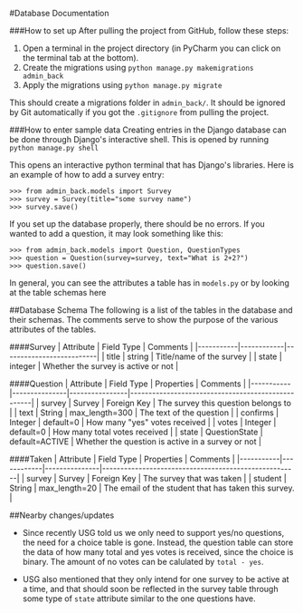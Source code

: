 #Database Documentation

###How to set up
After pulling the project from GitHub, follow these steps:
1. Open a terminal in the project directory (in PyCharm you can click on the terminal tab at the bottom).
2. Create the migrations using `python manage.py makemigrations admin_back`
3. Apply the migrations using `python manage.py migrate`

This should create a migrations folder in `admin_back/`.  It should be ignored by Git automatically if you got the
 `.gitignore` from pulling the project.
 
###How to enter sample data
Creating entries in the Django database can be done through Django's interactive shell.
This is opened by running `python manage.py shell`

This opens an interactive python terminal that has Django's libraries.  Here is an example of how to add a survey entry:

```
>>> from admin_back.models import Survey
>>> survey = Survey(title="some survey name")
>>> survey.save()
```

If you set up the database properly, there should be no errors.  If you wanted to add a question, it may look something
like this:

```
>>> from admin_back.models import Question, QuestionTypes
>>> question = Question(survey=survey, text="What is 2+2?")
>>> question.save()
```

In general, you can see the attributes a table has in `models.py` or by looking at the table schemas here

##Database Schema
The following is a list of the tables in the database and their schemas.  The comments serve to show the purpose of the
various attributes of the tables.

####Survey
| Attribute | Field Type | Comments                 |
|-----------|------------|--------------------------|
| title     | string     | Title/name of the survey |
| state     | integer     | Whether the survey is active or not |

####Question
| Attribute | Field Type    | Properties     | Comments                                          |
|-----------|---------------|----------------|---------------------------------------------------|
| survey    | Survey        | Foreign Key    | The survey this question belongs to               |
| text      | String        | max_length=300 | The text of the question                          |
| confirms      | Integer        | default=0 | How many "yes" votes received                       |
| votes      | Integer        | default=0 | How many total votes received                         |
| state     | QuestionState | default=ACTIVE               | Whether the question is active in a survey or not |

####Taken
| Attribute | Field Type | Properties    | Comments                                             |
|-----------|------------|---------------|------------------------------------------------------|
| survey    | Survey     | Foreign Key   | The survey that was taken                            |
| student   | String     | max_length=20 | The email of the student that has taken this survey. |

##Nearby changes/updates
* Since recently USG told us we only need to support yes/no questions, the need for a choice table is gone.
Instead, the question table can store the data of how many total and yes votes is received, since the choice is binary.
The amount of no votes can be calulated by `total - yes`.

* USG also mentioned that they only intend for one survey to be active at a time, and that should soon be reflected
in the survey table through some type of `state` attribute similar to the one questions have.